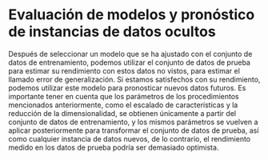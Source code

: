 # Evaluación de modelos y pronóstico de instancias de datos ocultos

Después de seleccionar un modelo que se ha ajustado con el conjunto de datos de entrenamiento, podemos utilizar el conjunto de datos de prueba para estimar su rendimiento con estos datos no vistos, para estimar el llamado error de generalización. Si estamos satisfechos con su rendimiento, podemos utilizar este modelo para pronosticar nuevos datos futuros. Es importante tener en cuenta que los parámetros de los procedimientos mencionados anteriormente, como el escalado de características y la reducción de la dimensionalidad, se obtienen únicamente a partir del conjunto de datos de entrenamiento, y los mismos parámetros se vuelven a aplicar posteriormente para transformar el conjunto de datos de prueba, así como cualquier instancia de datos nuevos, de lo contrario, el rendimiento medido en los datos de prueba podría ser demasiado optimista. 
